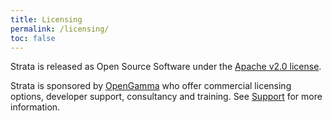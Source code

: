 ```yaml
---
title: Licensing
permalink: /licensing/
toc: false
---
```


Strata is released as Open Source Software under the [Apache v2.0 license](http://www.apache.org/licenses/LICENSE-2.0.html).

Strata is sponsored by [OpenGamma](http://www.opengamma.com) who offer commercial licensing options, developer support,
consultancy and training. See [Support]({{site.baseurl}}/support) for more information.

